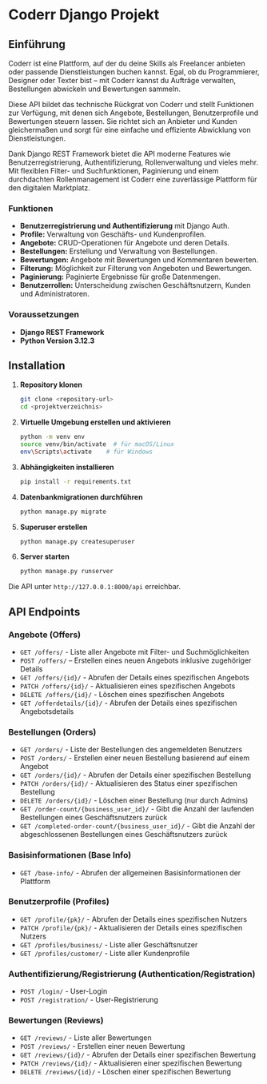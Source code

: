 # Coderr Django Projekt

## Einführung
Coderr ist eine Plattform, auf der du deine Skills als Freelancer anbieten oder passende Dienstleistungen buchen kannst. Egal, ob du Programmierer, Designer oder Texter bist – mit Coderr kannst du Aufträge verwalten, Bestellungen abwickeln und Bewertungen sammeln. 

Diese API bildet das technische Rückgrat von Coderr und stellt Funktionen zur Verfügung, mit denen sich Angebote, Bestellungen, Benutzerprofile und Bewertungen steuern lassen. Sie richtet sich an Anbieter und Kunden gleichermaßen und sorgt für eine einfache und effiziente Abwicklung von Dienstleistungen.

Dank Django REST Framework bietet die API moderne Features wie Benutzerregistrierung, Authentifizierung, Rollenverwaltung und vieles mehr. Mit flexiblen Filter- und Suchfunktionen, Paginierung und einem durchdachten Rollenmanagement ist Coderr eine zuverlässige Plattform für den digitalen Marktplatz.

### Funktionen
- **Benutzerregistrierung und Authentifizierung** mit Django Auth.
- **Profile:** Verwaltung von Geschäfts- und Kundenprofilen.
- **Angebote:** CRUD-Operationen für Angebote und deren Details.
- **Bestellungen:** Erstellung und Verwaltung von Bestellungen.
- **Bewertungen:** Angebote mit Bewertungen und Kommentaren bewerten.
- **Filterung:** Möglichkeit zur Filterung von Angeboten und Bewertungen.
- **Paginierung:** Paginierte Ergebnisse für große Datenmengen.
- **Benutzerrollen:** Unterscheidung zwischen Geschäftsnutzern, Kunden und Administratoren.

### Voraussetzungen
- **Django REST Framework**
- **Python Version 3.12.3**

## Installation
1. **Repository klonen**
   ```sh
   git clone <repository-url>
   cd <projektverzeichnis>
   ```
2. **Virtuelle Umgebung erstellen und aktivieren**
   ```sh
   python -m venv env
   source venv/bin/activate  # für macOS/Linux
   env\Scripts\activate    # für Windows
   ```
3. **Abhängigkeiten installieren**
   ```sh
   pip install -r requirements.txt
   ```
4. **Datenbankmigrationen durchführen**
   ```sh
   python manage.py migrate
   ```
5. **Superuser erstellen**
   ```sh
   python manage.py createsuperuser
   ```
6. **Server starten**
   ```sh
   python manage.py runserver
   ```

Die API unter `http://127.0.0.1:8000/api` erreichbar.



## API Endpoints

### Angebote (Offers)
- `GET /offers/` - Liste aller Angebote mit Filter- und Suchmöglichkeiten
- `POST /offers/` – Erstellen eines neuen Angebots inklusive zugehöriger Details
- `GET /offers/{id}/` - Abrufen der Details eines spezifischen Angebots
- `PATCH /offers/{id}/` - Aktualisieren eines spezifischen Angebots
- `DELETE /offers/{id}/` - Löschen eines spezifischen Angebots
- `GET /offerdetails/{id}/` - Abrufen der Details eines spezifischen Angebotsdetails

### Bestellungen (Orders)
- `GET /orders/` - Liste der Bestellungen des angemeldeten Benutzers
- `POST /orders/` - Erstellen einer neuen Bestellung basierend auf einem Angebot
- `GET /orders/{id}/` - Abrufen der Details einer spezifischen Bestellung
- `PATCH /orders/{id}/` - Aktualisieren des Status einer spezifischen Bestellung
- `DELETE /orders/{id}/` - Löschen einer Bestellung (nur durch Admins)
- `GET /order-count/{business_user_id}/` - Gibt die Anzahl der laufenden Bestellungen eines Geschäftsnutzers zurück
- `GET /completed-order-count/{business_user_id}/` - Gibt die Anzahl der abgeschlossenen Bestellungen eines Geschäftsnutzers zurück

### Basisinformationen (Base Info)
- `GET /base-info/` - Abrufen der allgemeinen Basisinformationen der Plattform

### Benutzerprofile (Profiles)
- `GET /profile/{pk}/` - Abrufen der Details eines spezifischen Nutzers
- `PATCH /profile/{pk}/` - Aktualisieren der Details eines spezifischen Nutzers
- `GET /profiles/business/` - Liste aller Geschäftsnutzer
- `GET /profiles/customer/` - Liste aller Kundenprofile

### Authentifizierung/Registrierung (Authentication/Registration)
- `POST /login/` - User-Login
- `POST /registration/` - User-Registrierung

### Bewertungen (Reviews)
- `GET /reviews/` - Liste aller Bewertungen
- `POST /reviews/` - Erstellen einer neuen Bewertung
- `GET /reviews/{id}/` - Abrufen der Details einer spezifischen Bewertung
- `PATCH /reviews/{id}/` - Aktualisieren einer spezifischen Bewertung
- `DELETE /reviews/{id}/` - Löschen einer spezifischen Bewertung